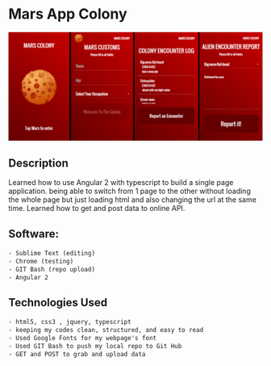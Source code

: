# Mars App Colony

![alt text](./mars-screenshot.png "Mars")

## Description
Learned how to use Angular 2 with typescript to build a single page application. being able to switch from 1 page to the other without loading the whole page but just loading html and also changing the url at the same time. Learned how to get and post data to online API.

## Software:

```
- Sublime Text (editing)
- Chrome (testing)
- GIT Bash (repo upload)
- Angular 2
```

## Technologies Used

```
- html5, css3 , jquery, typescript
- keeping my codes clean, structured, and easy to read
- Used Google Fonts for my webpage's font
- Used GIT Bash to push my local repo to Git Hub
- GET and POST to grab and upload data
```
